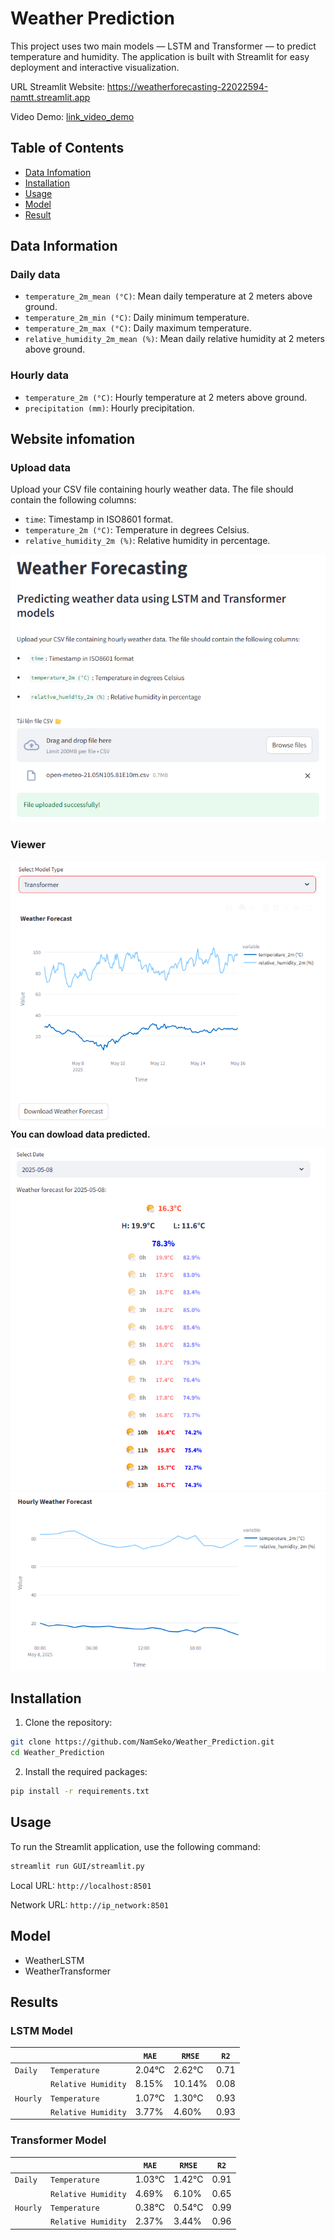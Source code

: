 # Weather Prediction

This project uses two main models — LSTM and Transformer — to predict temperature and humidity. The application is built with Streamlit for easy deployment and interactive visualization.

URL Streamlit Website: https://weatherforecasting-22022594-namtt.streamlit.app

Video Demo: [link_video_demo](https://drive.google.com/file/d/1ukF0ahb24BNU62l1Vm16FcJLp4uFAebv/view?usp=sharing)

## Table of Contents
- [Data Infomation](#data-information)
- [Installation](#installation)
- [Usage](#usage)
- [Model](#model)
- [Result](#results)
## Data Information
### Daily data
- `temperature_2m_mean (°C)`: Mean daily temperature at 2 meters above ground.
- `temperature_2m_min (°C)`: Daily minimum temperature.
- `temperature_2m_max (°C)`: Daily maximum temperature.
- `relative_humidity_2m_mean (%)`: Mean daily relative humidity at 2 meters above ground.
### Hourly data
- `temperature_2m (°C)`: Hourly temperature at 2 meters above ground.
- `precipitation (mm)`: Hourly precipitation.
## Website infomation
### Upload data
Upload your CSV file containing hourly weather data. The file should contain the following columns:

- `time`: Timestamp in ISO8601 format.
- `temperature_2m (°C)`: Temperature in degrees Celsius.
- `relative_humidity_2m (%)`: Relative humidity in percentage.

![view](src/image/view.png)
### Viewer
![view1](src/image/view1.png)
<b>You can dowload data predicted.</b>

![view2](src/image/view2.png)
![view3](src/image/view3.png)

## Installation
1. Clone the repository:

```sh
git clone https://github.com/NamSeko/Weather_Prediction.git
cd Weather_Prediction
```

2. Install the required packages:

```sh
pip install -r requirements.txt
```
## Usage
To run the Streamlit application, use the following command:

```sh
streamlit run GUI/streamlit.py
```
Local URL: `http://localhost:8501`

Network URL: `http://ip_network:8501`
## Model
- WeatherLSTM
- WeatherTransformer
## Results
### LSTM Model
|||`MAE`|`RMSE`|`R2`|
|-|-|-----|------|----|
|`Daily`|`Temperature`|2.04°C|2.62°C|0.71|
||`Relative Humidity`|8.15%|10.14%|0.08|
|`Hourly`|`Temperature`|1.07°C|1.30°C|0.93|
||`Relative Humidity`|3.77%|4.60%|0.93|
### Transformer Model
|||`MAE`|`RMSE`|`R2`|
|-|-|-----|------|----|
|`Daily`|`Temperature`|1.03°C|1.42°C|0.91|
||`Relative Humidity`|4.69%|6.10%|0.65|
|`Hourly`|`Temperature`|0.38°C|0.54°C|0.99|
||`Relative Humidity`|2.37%|3.44%|0.96|